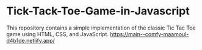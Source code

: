 # Tick-Tack-Toe-Game-in-Javascript
This repository contains a simple implementation of the classic Tic Tac Toe game using HTML, CSS, and JavaScript.
https://main--comfy-maamoul-d4b1de.netlify.app/
